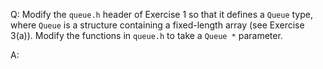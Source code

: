 Q: Modify the `queue.h` header of Exercise 1 so that it defines a `Queue` type,
where `Queue` is a structure containing a fixed-length array (see Exercise
3(a)). Modify the functions in `queue.h` to take a `Queue *` parameter.

A:

